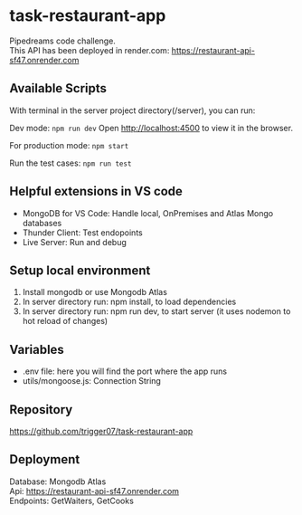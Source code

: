 # task-restaurant-app
 Pipedreams code challenge.  
 This API has been deployed in render.com: https://restaurant-api-sf47.onrender.com  

## Available Scripts
With terminal in the server project directory(/server), you can run:

Dev mode: `npm run dev`
Open [http://localhost:4500](http://localhost:4500) to view it in the browser.

For production mode: `npm start`

Run the test cases: `npm run test`


## Helpful extensions in VS code
- MongoDB for VS Code: Handle local, OnPremises and Atlas Mongo databases
- Thunder Client: Test endopoints
- Live Server: Run and debug


## Setup local environment
1. Install mongodb or use Mongodb Atlas
2. In server directory run: npm install, to load dependencies
3. In server directory run: npm run dev, to start server (it uses nodemon to hot reload of changes)


## Variables
- .env file: here you will find the port where the app runs
- utils/mongoose.js: Connection String

## Repository
https://github.com/trigger07/task-restaurant-app 

## Deployment
Database: Mongodb Atlas   
Api: https://restaurant-api-sf47.onrender.com  
Endpoints: GetWaiters, GetCooks
